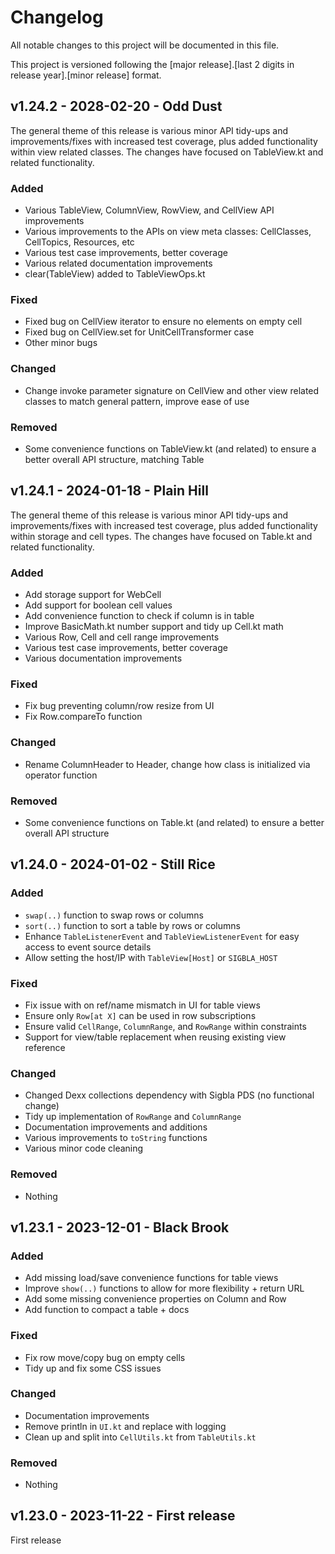 # Changelog

All notable changes to this project will be documented in this file.

This project is versioned following the [major release].[last 2 digits in release year].[minor release] format.

## v1.24.2 - 2028-02-20 - Odd Dust

The general theme of this release is various minor API tidy-ups and improvements/fixes with increased test coverage,
plus added functionality within view related classes. The changes have focused on TableView.kt and related functionality.

### Added

- Various TableView, ColumnView, RowView, and CellView API improvements
- Various improvements to the APIs on view meta classes: CellClasses, CellTopics, Resources, etc
- Various test case improvements, better coverage
- Various related documentation improvements
- clear(TableView) added to TableViewOps.kt

### Fixed

- Fixed bug on CellView iterator to ensure no elements on empty cell
- Fixed bug on CellView.set for UnitCellTransformer case
- Other minor bugs

### Changed

- Change invoke parameter signature on CellView and other view related classes to match general pattern, improve ease of use

### Removed

- Some convenience functions on TableView.kt (and related) to ensure a better overall API structure, matching Table

## v1.24.1 - 2024-01-18 - Plain Hill

The general theme of this release is various minor API tidy-ups and improvements/fixes with increased test coverage,
plus added functionality within storage and cell types. The changes have focused on Table.kt and related functionality.

### Added

- Add storage support for WebCell
- Add support for boolean cell values
- Add convenience function to check if column is in table
- Improve BasicMath.kt number support and tidy up Cell.kt math
- Various Row, Cell and cell range improvements
- Various test case improvements, better coverage
- Various documentation improvements

### Fixed

- Fix bug preventing column/row resize from UI
- Fix Row.compareTo function

### Changed

- Rename ColumnHeader to Header, change how class is initialized via operator function

### Removed

- Some convenience functions on Table.kt (and related) to ensure a better overall API structure

## v1.24.0 - 2024-01-02 - Still Rice

### Added

- `swap(..)` function to swap rows or columns
- `sort(..)` function to sort a table by rows or columns
- Enhance `TableListenerEvent` and `TableViewListenerEvent` for easy access to event source details
- Allow setting the host/IP with `TableView[Host]` or `SIGBLA_HOST`

### Fixed

- Fix issue with on ref/name mismatch in UI for table views
- Ensure only `Row[at X]` can be used in row subscriptions
- Ensure valid `CellRange`, `ColumnRange`, and `RowRange` within constraints
- Support for view/table replacement when reusing existing view reference

### Changed

- Changed Dexx collections dependency with Sigbla PDS (no functional change)
- Tidy up implementation of `RowRange` and `ColumnRange`
- Documentation improvements and additions
- Various improvements to `toString` functions
- Various minor code cleaning

### Removed

- Nothing

## v1.23.1 - 2023-12-01 - Black Brook

### Added

- Add missing load/save convenience functions for table views
- Improve `show(..)` functions to allow for more flexibility + return URL
- Add some missing convenience properties on Column and Row
- Add function to compact a table + docs

### Fixed

- Fix row move/copy bug on empty cells
- Tidy up and fix some CSS issues

### Changed

- Documentation improvements
- Remove println in `UI.kt` and replace with logging
- Clean up and split into `CellUtils.kt` from `TableUtils.kt`

### Removed

- Nothing

## v1.23.0 - 2023-11-22 - First release

First release